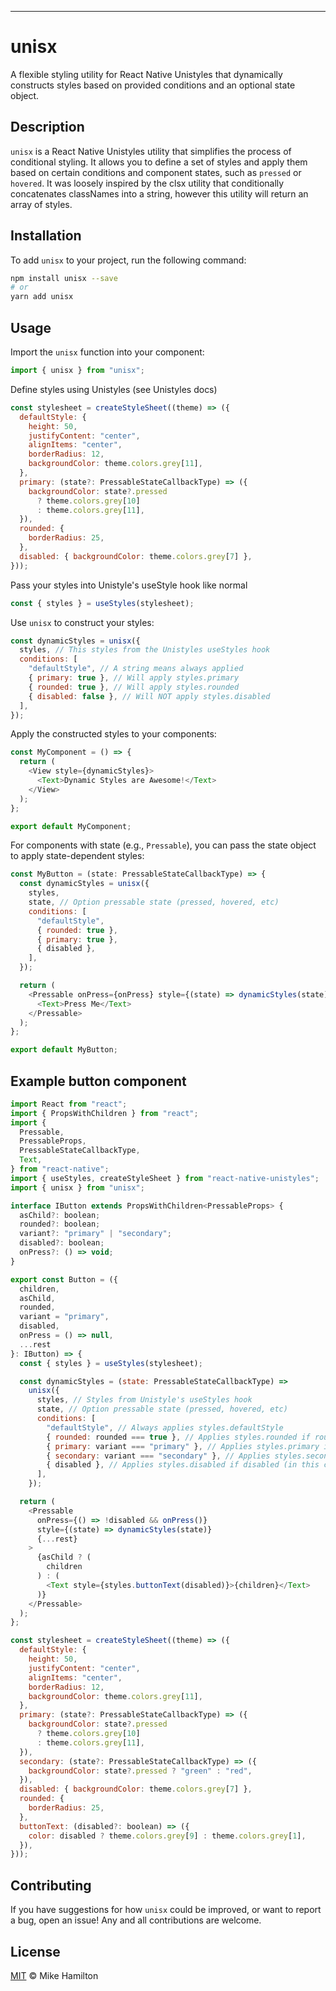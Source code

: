 ---

# unisx

A flexible styling utility for React Native Unistyles that dynamically constructs styles based on provided conditions and an optional state object.

## Description

`unisx` is a React Native Unistyles utility that simplifies the process of conditional styling. It allows you to define a set of styles and apply them based on certain conditions and component states, such as `pressed` or `hovered`. It was loosely inspired by the clsx utility that conditionally concatenates classNames into a string, however this utility will return an array of styles.

## Installation

To add `unisx` to your project, run the following command:

```sh
npm install unisx --save
# or
yarn add unisx
```

## Usage

Import the `unisx` function into your component:

```javascript
import { unisx } from "unisx";
```

Define styles using Unistyles (see Unistyles docs)

```javascript
const stylesheet = createStyleSheet((theme) => ({
  defaultStyle: {
    height: 50,
    justifyContent: "center",
    alignItems: "center",
    borderRadius: 12,
    backgroundColor: theme.colors.grey[11],
  },
  primary: (state?: PressableStateCallbackType) => ({
    backgroundColor: state?.pressed
      ? theme.colors.grey[10]
      : theme.colors.grey[11],
  }),
  rounded: {
    borderRadius: 25,
  },
  disabled: { backgroundColor: theme.colors.grey[7] },
}));
```

Pass your styles into Unistyle's useStyle hook like normal

```javascript
const { styles } = useStyles(stylesheet);
```

Use `unisx` to construct your styles:

```javascript
const dynamicStyles = unisx({
  styles, // This styles from the Unistyles useStyles hook
  conditions: [
    "defaultStyle", // A string means always applied
    { primary: true }, // Will apply styles.primary
    { rounded: true }, // Will apply styles.rounded
    { disabled: false }, // Will NOT apply styles.disabled
  ],
});
```

Apply the constructed styles to your components:

```javascript
const MyComponent = () => {
  return (
    <View style={dynamicStyles}>
      <Text>Dynamic Styles are Awesome!</Text>
    </View>
  );
};

export default MyComponent;
```

For components with state (e.g., `Pressable`), you can pass the state object to apply state-dependent styles:

```javascript
const MyButton = (state: PressableStateCallbackType) => {
  const dynamicStyles = unisx({
    styles,
    state, // Option pressable state (pressed, hovered, etc)
    conditions: [
      "defaultStyle",
      { rounded: true },
      { primary: true },
      { disabled },
    ],
  });

  return (
    <Pressable onPress={onPress} style={(state) => dynamicStyles(state)}>
      <Text>Press Me</Text>
    </Pressable>
  );
};

export default MyButton;
```

## Example button component

```javascript
import React from "react";
import { PropsWithChildren } from "react";
import {
  Pressable,
  PressableProps,
  PressableStateCallbackType,
  Text,
} from "react-native";
import { useStyles, createStyleSheet } from "react-native-unistyles";
import { unisx } from "unisx";

interface IButton extends PropsWithChildren<PressableProps> {
  asChild?: boolean;
  rounded?: boolean;
  variant?: "primary" | "secondary";
  disabled?: boolean;
  onPress?: () => void;
}

export const Button = ({
  children,
  asChild,
  rounded,
  variant = "primary",
  disabled,
  onPress = () => null,
  ...rest
}: IButton) => {
  const { styles } = useStyles(stylesheet);

  const dynamicStyles = (state: PressableStateCallbackType) =>
    unisx({
      styles, // Styles from Unistyle's useStyles hook
      state, // Option pressable state (pressed, hovered, etc)
      conditions: [
        "defaultStyle", // Always applies styles.defaultStyle
        { rounded: rounded === true }, // Applies styles.rounded if rounded (in this case a prop) is true.
        { primary: variant === "primary" }, // Applies styles.primary if variant (in this case a prop) equals 'primary'
        { secondary: variant === "secondary" }, // Applies styles.secondary if variant (in this case a prop) equals 'secondary'
        { disabled }, // Applies styles.disabled if disabled (in this case a prop) equals true
      ],
    });

  return (
    <Pressable
      onPress={() => !disabled && onPress()}
      style={(state) => dynamicStyles(state)}
      {...rest}
    >
      {asChild ? (
        children
      ) : (
        <Text style={styles.buttonText(disabled)}>{children}</Text>
      )}
    </Pressable>
  );
};

const stylesheet = createStyleSheet((theme) => ({
  defaultStyle: {
    height: 50,
    justifyContent: "center",
    alignItems: "center",
    borderRadius: 12,
    backgroundColor: theme.colors.grey[11],
  },
  primary: (state?: PressableStateCallbackType) => ({
    backgroundColor: state?.pressed
      ? theme.colors.grey[10]
      : theme.colors.grey[11],
  }),
  secondary: (state?: PressableStateCallbackType) => ({
    backgroundColor: state?.pressed ? "green" : "red",
  }),
  disabled: { backgroundColor: theme.colors.grey[7] },
  rounded: {
    borderRadius: 25,
  },
  buttonText: (disabled?: boolean) => ({
    color: disabled ? theme.colors.grey[9] : theme.colors.grey[1],
  }),
}));
```

## Contributing

If you have suggestions for how `unisx` could be improved, or want to report a bug, open an issue! Any and all contributions are welcome.

## License

[MIT](LICENSE) © Mike Hamilton
